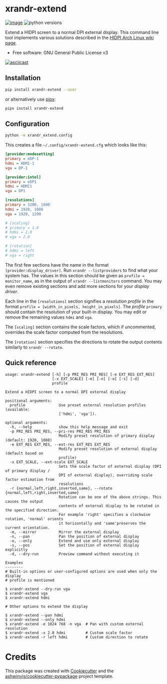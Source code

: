 xrandr-extend
=============


[![image](https://img.shields.io/pypi/v/xrandr_extend.svg)](https://pypi.python.org/pypi/xrandr_extend)
![python versions](https://img.shields.io/pypi/pyversions/xrandr-extend.svg)

Extend a HIDPI screen to a normal DPI external display. This command line tool
implements various solutions described in the [HIDPI Arch Linux wiki
page](https://wiki.archlinux.org/index.php/HiDPI#Multiple_displays).

* Free software: GNU General Public License v3

[![asciicast](https://asciinema.org/a/mauTEQ1eHLajl2TiF0ZEH5k3X.svg)](https://asciinema.org/a/mauTEQ1eHLajl2TiF0ZEH5k3X)

## Installation

```sh
pip install xrandr-extend --user
```

or alternatively use [pipx](https://pipxproject.github.io/pipx/docs/):

```sh
pipx install xrandr-extend
```

## Configuration
```sh
python -m xrandr_extend.config
```
This creates a file `~/.config/xrandr-extend.cfg` which looks like this:

```ini
[provider:modesetting]
primary = eDP-1
hdmi = HDMI-1
vga = DP-1

[provider:intel]
primary = eDP1
hdmi = HDMI1
vga = DP1

[resolutions]
primary = 3200, 1800
hdmi = 1920, 1080
vga = 1920, 1200

# [scaling]
# primary = 1.0
# hdmi = 2.0
# vga = 2.0

# [rotation]
# hdmi = left
# vga = right
```

The first few sections have the name in the format `[provider:display_driver]`.
Run `xrandr --listproviders` to find what your system has. The values in this
section should be given as `profile = monitor_name`, as in the output of
`xrandr --listmonitors` command. You may even remove existing sections and
add more sections for your *display driver*.

Each line in the `[resolutions]` section signifies a *resolution profile* in
the format `profile = [width_in_pixels, height_in_pixels]`.  The *profile*
`primary` should contain the resolution of your built-in display.  You may edit
or remove the remaining values `hdmi` and `vga`.

The `[scaling]` section contains the scale factors, which if uncommented,
overrides the scale factor computed from the resolutions.

The `[rotation]` section specifies the directions to rotate the output contents
similarly to `xrandr --rotate`.

## Quick reference

```console
usage: xrandr-extend [-h] [-p PRI_RES PRI_RES] [-e EXT_RES EXT_RES]
                     [-x EXT_SCALE] [-m] [-n] [-o] [-s] [-d]
                     profile

Extend a HIDPI screen to a normal DPI external display

positional arguments:
  profile               Use preset external resolution profiles (available:
                        ['hdmi', 'vga']).

optional arguments:
  -h, --help            show this help message and exit
  -p PRI_RES PRI_RES, --pri-res PRI_RES PRI_RES
                        Modify preset resolution of primary display (default: 1920, 1080)
  -e EXT_RES EXT_RES, --ext-res EXT_RES EXT_RES
                        Modify preset resolution of external display (default based on
                        profile)
  -x EXT_SCALE, --ext-scale EXT_SCALE
                        Sets the scale factor of external display (DPI of primary display /
                        DPI of external display), overriding scale factor estimation from
                        resolutions
  -r {normal,left,right,inverted,same}, --rotate {normal,left,right,inverted,same}
                        Rotation can be one of the above strings. This causes the output
                        contents of external display to be rotated in the specified direction.
                        For example 'right' specifies a clockwise rotation, 'normal' orients
                        it horizontally and 'same'preserves the current orientation.
  -m, --mirror          Mirror the external display
  -n, --pan             Pan the position of external display
  -o, --only            Extend and use only external display
  -s, --pos             Set the position of external display explicitly
  -d, --dry-run         Preview command without executing it

Examples
--------
# Built-in options or user-configured options are used when only the display
# profile is mentioned

$ xrandr-extend --dry-run vga
$ xrandr-extend vga
$ xrandr-extend hdmi

# Other options to extend the display

$ xrandr-extend --pan hdmi
$ xrandr-extend --only hdmi
$ xrandr-extend -e 1024 768 -n vga  # Pan with custom external resolution
$ xrandr-extend -x 2.0 hdmi         # Custom scale factor
$ xrandr-extend -r left hdmi        # Custom direction to rotate
```

# Credits

This package was created with
[Cookiecutter](https://github.com/audreyr/cookiecutter) and the
[ashwinvis/cookiecutter-pypackage](https://github.com/ashwinvis/cookiecutter-pypackage)
project template.

